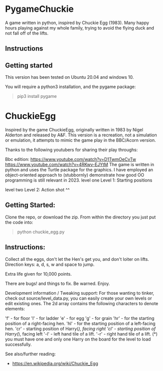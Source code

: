 # PygameChuckie

A game written in python, inspired by Chuckie Egg (1983).
Many happy hours playing against my whole family, trying to avoid 
the flying duck and not fall off of the lifts.

## Instructions 


## Getting started

This version has been tested on Ubuntu 20.04 and windows 10.

You will require a python3 installation, and the 
pygame package:

> pip3 install pygame

# ChuckieEgg
Inspired by the game ChuckieEgg, originally written in 1983 by Nigel Alderton and released by A&F.
This version is a recreation, not a simulation or emulation, it attempts to mimic the game play in the BBC/Acorn version.

Thanks to the following youtubers for sharing their play throughs:

Bbc edition: https://www.youtube.com/watch?v=D1TwmOeCvTw
https://www.youtube.com/watch?v=4RKwv-EJYtM
The game is written in python and uses the Turtle package for the graphics.
I have employed an object-oriented approach to (stubbornly) demonstrate how good OO programming is still relevant in 2023.
level one Level 1: Starting positions

level two Level 2: Action shot ^^

## Getting Started:
Clone the repo, or download the zip. From within the directory you just put the code into:

> python chuckie_egg.py

## Instructions:

Collect all the eggs, don't let the Hen's get you, 
and don't loiter on lifts. Direction keys: a, d, s, 
w and space to jump. 

Extra life given for 10,000 points.

There are bugs! and things to fix. Be warned.
Enjoy.

Development information / Tweaking support:
For those wanting to tinker, check out source/level_data.py, you can easily create your own levels or edit existing ones. 
The 2d array contains the following characters to denote elements:

'f' - for floor
'l' - for ladder
'e' - for egg
'g' - for grain
'hr' - for the starting position of a right-facing hen.
'hl' - for the starting position of a left-facing hen.
'cr' - starting position of Harry(*), facing right
'cl' - starting position of Harry(*), facing left
'-l' - left hand tile of a lift.
'-r' - right hand tile of a lift.
(*) you must have one and only one Harry on the board for the level to load successfully.

See also/further reading:
* https://en.wikipedia.org/wiki/Chuckie_Egg

